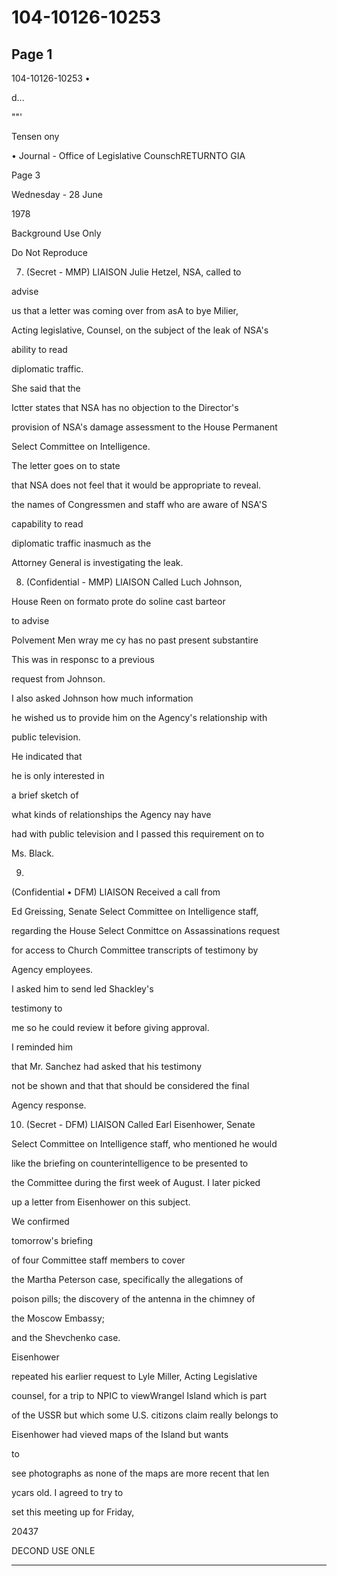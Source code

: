 # 104-10126-10253

## Page 1

104-10126-10253 •

d...

""'

Tensen ony

• Journal - Office of Legislative CounschRETURNTO GIA

Page 3

Wednesday - 28 June

1978

Background Use Only

Do Not Reproduce

7. (Secret - MMP) LIAISON Julie Hetzel, NSA, called to

advise

us that a letter was coming over from asA to bye Milier,

Acting legislative, Counsel, on the subject of the leak of NSA's

ability to read

diplomatic traffic.

She said that the

Ictter states that NSA has no objection to the Director's

provision of NSA's damage assessment to the House Permanent

Select Committee on Intelligence.

The letter goes on to state

that NSA does not feel that it would be appropriate to reveal.

the names of Congressmen and staff who are aware of NSA'S

capability to read

diplomatic traffic inasmuch as the

Attorney General is investigating the leak.

8. (Confidential - MMP) LIAISON Called Luch Johnson,

House Reen on formato prote do soline cast barteor

to advise

Polvement Men wray me cy has no past present substantire

This was in responsc to a previous

request from Johnson.

I also asked Johnson how much information

he wished us to provide him on the Agency's relationship with

public television.

He indicated that

he is only interested in

a brief sketch of

what kinds of relationships the Agency nay have

had with public television and I passed this requirement on to

Ms. Black.

9.

(Confidential • DFM) LIAISON Received a call from

Ed Greissing, Senate Select Committee on Intelligence staff,

regarding the House Select Conmittce on Assassinations request

for access to Church Committee transcripts of testimony by

Agency employees.

I asked him to send led Shackley's

testimony to

me so he could review it before giving approval.

I reminded him

that Mr. Sanchez had asked that his testimony

not be shown and that that should be considered the final

Agency response.

10. (Secret - DFM) LIAISON Called Earl Eisenhower, Senate

Select Committee on Intelligence staff, who mentioned he would

like the briefing on counterintelligence to be presented to

the Committee during the first week of August. I later picked

up a letter from Eisenhower on this subject.

We confirmed

tomorrow's briefing

of four Committee staff members to cover

the Martha Peterson case, specifically the allegations of

poison pills; the discovery of the antenna in the chimney of

the Moscow Embassy;

and the Shevchenko case.

Eisenhower

repeated his earlier request to Lyle Miller, Acting Legislative

counsel, for a trip to NPIC to viewWrangel Island which is part

of the USSR but which some U.S. citizons claim really belongs to

Eisenhower had vieved maps of the Island but wants

to

see photographs as none of the maps are more recent that len

ycars old. I agreed to try to

set this meeting up for Friday,

20437

DECOND USE ONLE

---

